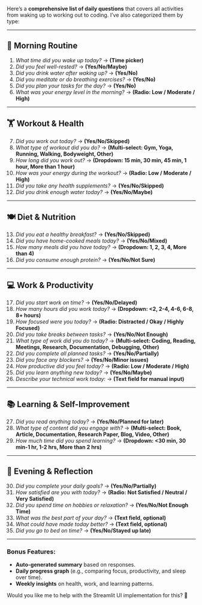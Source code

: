 Here’s a **comprehensive list of daily questions** that covers all activities from waking up to working out to coding. I’ve also categorized them by type:  

---

## **🌅 Morning Routine**  
1. *What time did you wake up today?* → **(Time picker)**  
2. *Did you feel well-rested?* → **(Yes/No/Maybe)**  
3. *Did you drink water after waking up?* → **(Yes/No)**  
4. *Did you meditate or do breathing exercises?* → **(Yes/No)**  
5. *Did you plan your tasks for the day?* → **(Yes/No)**  
6. *What was your energy level in the morning?* → **(Radio: Low / Moderate / High)**  

---

## **🏋️ Workout & Health**  
7. *Did you work out today?* → **(Yes/No/Skipped)**  
8. *What type of workout did you do?* → **(Multi-select: Gym, Yoga, Running, Walking, Bodyweight, Other)**  
9. *How long did you work out?* → **(Dropdown: 15 min, 30 min, 45 min, 1 hour, More than 1 hour)**  
10. *How was your energy during the workout?* → **(Radio: Low / Moderate / High)**  
11. *Did you take any health supplements?* → **(Yes/No/Skipped)**  
12. *Did you drink enough water today?* → **(Yes/No/Maybe)**  

---

## **🍽️ Diet & Nutrition**  
13. *Did you eat a healthy breakfast?* → **(Yes/No/Skipped)**  
14. *Did you have home-cooked meals today?* → **(Yes/No/Mixed)**  
15. *How many meals did you have today?* → **(Dropdown: 1, 2, 3, 4, More than 4)**  
16. *Did you consume enough protein?* → **(Yes/No/Not Sure)**  

---

## **💻 Work & Productivity**  
17. *Did you start work on time?* → **(Yes/No/Delayed)**  
18. *How many hours did you work today?* → **(Dropdown: <2, 2-4, 4-6, 6-8, 8+ hours)**  
19. *How focused were you today?* → **(Radio: Distracted / Okay / Highly Focused)**  
20. *Did you take breaks between tasks?* → **(Yes/No/Not Enough)**  
21. *What type of work did you do today?* → **(Multi-select: Coding, Reading, Meetings, Research, Documentation, Debugging, Other)**  
22. *Did you complete all planned tasks?* → **(Yes/No/Partially)**  
23. *Did you face any blockers?* → **(Yes/No/Minor issues)**  
24. *How productive did you feel today?* → **(Radio: Low / Moderate / High)**  
25. *Did you learn anything new today?* → **(Yes/No/Maybe)**  
26. *Describe your technical work today:* → **(Text field for manual input)**  

---

## **📚 Learning & Self-Improvement**  
27. *Did you read anything today?* → **(Yes/No/Planned for later)**  
28. *What type of content did you engage with?* → **(Multi-select: Book, Article, Documentation, Research Paper, Blog, Video, Other)**  
29. *How much time did you spend learning?* → **(Dropdown: <30 min, 30 min-1 hr, 1-2 hrs, More than 2 hrs)**  

---

## **🌙 Evening & Reflection**  
30. *Did you complete your daily goals?* → **(Yes/No/Partially)**  
31. *How satisfied are you with today?* → **(Radio: Not Satisfied / Neutral / Very Satisfied)**  
32. *Did you spend time on hobbies or relaxation?* → **(Yes/No/Not Enough Time)**  
33. *What was the best part of your day?* → **(Text field, optional)**  
34. *What could have made today better?* → **(Text field, optional)**  
35. *Did you go to bed on time?* → **(Yes/No/Stayed up late)**  

---

### **Bonus Features:**  
- **Auto-generated summary** based on responses.  
- **Daily progress graph** (e.g., comparing focus, productivity, and sleep over time).  
- **Weekly insights** on health, work, and learning patterns.  

Would you like me to help with the Streamlit UI implementation for this? 🚀